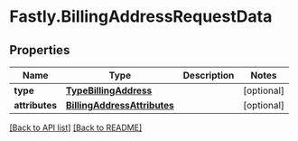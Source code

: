 # Fastly.BillingAddressRequestData

## Properties

Name | Type | Description | Notes
------------ | ------------- | ------------- | -------------
**type** | [**TypeBillingAddress**](TypeBillingAddress.md) |  | [optional] 
**attributes** | [**BillingAddressAttributes**](BillingAddressAttributes.md) |  | [optional] 


[[Back to API list]](../../README.md#endpoints) [[Back to README]](../../README.md)
